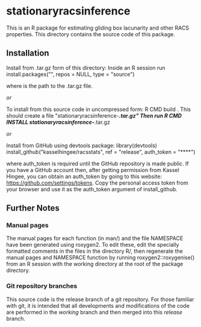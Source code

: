 # stationaryracsinference 

This is an R package for estimating gliding box lacunarity and other RACS properties. This directory contains the source code of this package.

## Installation
Install from .tar.gz form of this directory: Inside an R session run
    install.packages("<PATH>", repos = NULL, type = "source")

where <PATH> is the path to the .tar.gz file.

*or*

To install from this source code in uncompressed form:
    R CMD build . 
This should create a file "stationaryracsinference-***.tar.gz"
Then run 
    R CMD INSTALL stationaryracsinference-***.tar.gz

*or* 

Install from GitHub using devtools package:
    library(devtools)
    install_github("kasselhingee/racsstats", ref = "release", auth_token = "****")

where auth_token is required until the GitHub repository is made public. If you have a GitHub account then, after getting permission from Kassel Hingee, you can obtain an auth_token by going to this website: https://github.com/settings/tokens.
 Copy the personal access token from your browser and use it as the auth_token argument of install_github.

## Further Notes
### Manual pages
The manual pages for each function (in man/) and the file NAMESPACE have been generated using roxygen2. To edit these, edit the specially formatted comments in the files in the directory R/, then regenerate the manual pages and NAMESPACE function by running roxygen2::roxygenise() from an R session with the working directory at the root of the package directory.


### Git repository branches
This source code is the release branch of a git repository. For those familiar with git, it is intended that all developments and modifications of the code are performed in the *working* branch and then merged into this *release* branch.

